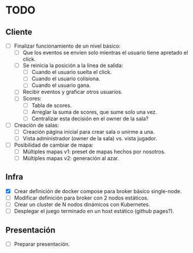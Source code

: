 # TODO

## Cliente

- [ ] Finalizar funcionamiento de un nivel básico:
  - [ ] Que los eventos se envíen solo mientras el usuario tiene apretado el click.
  - [ ] Se reinicia la posición a la linea de salida:
    - [ ] Cuando el usuario suelta el click.
    - [ ] Cuando el usuario colisiona.
    - [ ] Cuando el usuario gana.
  - [ ] Recibir eventos y graficar otros usuarios.
  - [ ] Scores:
    - [ ] Tabla de scores.
    - [ ] Arreglar la suma de scores, que sume solo una vez.
    - [ ] Centralizar esta decisión en el owner de la sala?
- [ ] Creación de salas:
  - [ ] Creación página inicial para crear sala o unirme a una.
  - [ ] Vista administrador (owner de la sala) vs. vista jugador.
- [ ] Posibilidad de cambiar de mapa:
  - [ ] Múltiples mapas v1: preset de mapas hechos por nosotros.
  - [ ] Múltiples mapas v2: generación al azar.

## Infra

- [x] Crear definición de docker compose para broker básico single-node.
- [ ] Modificar definición para broker con 2 nodos estáticos.
- [ ] Crear un cluster de N nodos dinámicos con Kubernetes.
- [ ] Desplegar el juego terminado en un host estático (github pages?).

## Presentación

- [ ] Preparar presentación.
